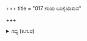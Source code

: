 +++
title = "017 ಕರಿಯ ಬರಿಕೈಯೆಸುವ"

+++

<details><summary>ಗದ್ಯ (ಕ.ಗ.ಪ) </summary>

17. ಭೀಮನು ಆನೆಯ ಸೊಂಡಿಲು, ಯೋಧರ ಕರ, ಮಹಾಂಕುಶದವನ ಕೈ, ಈ ಮೂರು ಕೈಗಳನ್ನು ಒಂದೇ ಬಾಣದಿಂದ ಕತ್ತರಿಸಿದನು. ಆಮೇಲೆ ಗದೆ ಹಿಡಿದು ತಿರುಗಿ ಹೊಡೆದನು. ಆಗ ಮೈಯ ಕವಚ, ಕಾದುವ ಯೋಧ, ಮತ್ತು ಆನೆಯ ದೇಹ ಇವು ಏಕಕಾಲಕ್ಕೆ ಸಮಾನವಾದ ಹೋಳುಗಳಾಗಿ  ಬಿದ್ದವು. ಅರಸನೇ ! ಭೀಮಸೇನನ ಈ ಅಪರೂಪದ ಪರಾಕ್ರಮವನ್ನು ಬಣ್ಣಿಸುವವರು ಯಾರು ?
</details>
